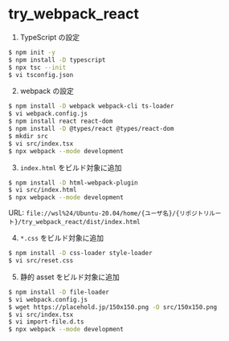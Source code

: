 # try_webpack_react

1. TypeScript の設定

```bash
$ npm init -y
$ npm install -D typescript
$ npx tsc --init
$ vi tsconfig.json
```

2. webpack の設定

```bash
$ npm install -D webpack webpack-cli ts-loader
$ vi webpack.config.js
$ npm install react react-dom
$ npm install -D @types/react @types/react-dom
$ mkdir src
$ vi src/index.tsx
$ npx webpack --mode development
```

3. `index.html` をビルド対象に追加

```bash
$ npm install -D html-webpack-plugin
$ vi src/index.html
$ npx webpack --mode development
```

URL: `file://wsl%24/Ubuntu-20.04/home/{ユーザ名}/{リポジトリルート}/try_webpack_react/dist/index.html`

4. `*.css` をビルド対象に追加

```bash
$ npm install -D css-loader style-loader
$ vi src/reset.css
```

5. 静的 asset をビルド対象に追加

```bash
$ npm install -D file-loader
$ vi webpack.config.js
$ wget https://placehold.jp/150x150.png -O src/150x150.png
$ vi src/index.tsx
$ vi import-file.d.ts
$ npx webpack --mode development
```

